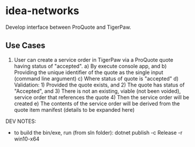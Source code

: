 # idea-networks

Develop interface between ProQuote and TigerPaw.

## Use Cases
1. User can create a service order in TigerPaw via a ProQuote quote having status of "accepted".
	a) By execute console app, and
	b) Providing the unique identifier of the quote as the single input (command line argument)
	c) Where status of quote is "accepted"
	d) Validation:
		1) Provided the quote exists, and
		2) The quote has status of "Accepted", and
		3) There is not an existing, viable (not been voided), service order that references the quote
		4) Then the service order will be created
	e) The contents of the service order will be derived from the quote item manifest (details to be expanded here)


DEV NOTES:
- to build the bin/exe, run (from sln folder): dotnet publish -c Release -r win10-x64
